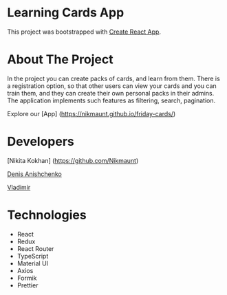 # Learning Cards App
This project was bootstrapped with [Create React App](https://github.com/facebook/create-react-app).

# About The Project
In the project you can create packs of cards, and learn from them. There is a registration option, so that other users can view your cards and you can train them, and they can create their own personal packs in their admins. The application implements such features as filtering, search, pagination.

Explore our [App] (https://nikmaunt.github.io/friday-cards/)

# Developers

   [Nikita Kokhan] (https://github.com/Nikmaunt)
  
  [Denis Anishchenko](https://github.com/Denishilo)
  
  [Vladimir ](https://github.com/Cheloyek)
  
 # Technologies
 
 - React
 - Redux
 - React Router
 - TypeScript
 - Material UI
 - Axios
 - Formik
 - Prettier


 
   

